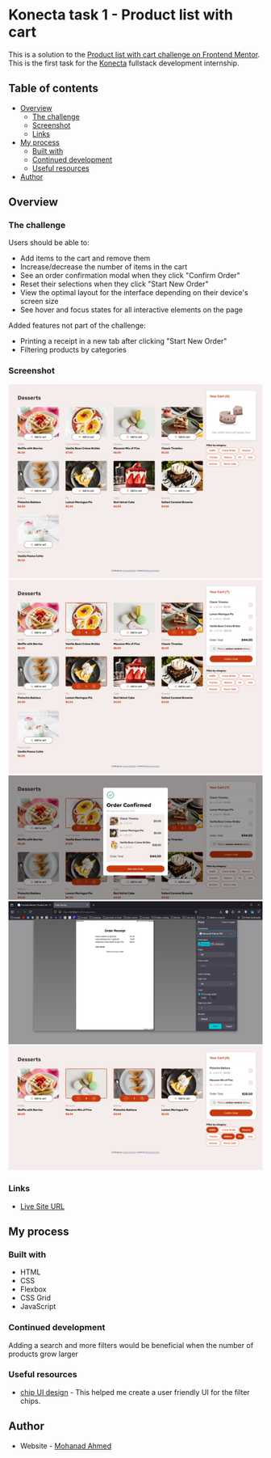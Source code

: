 # Konecta task 1 - Product list with cart

This is a solution to the [Product list with cart challenge on Frontend Mentor](https://www.frontendmentor.io/challenges/product-list-with-cart-5MmqLVAp_d). This is the first task for the [Konecta](https://konecta.com/) fullstack development internship.

## Table of contents

- [Overview](#overview)
  - [The challenge](#the-challenge)
  - [Screenshot](#screenshot)
  - [Links](#links)
- [My process](#my-process)
  - [Built with](#built-with)
  - [Continued development](#continued-development)
  - [Useful resources](#useful-resources)
- [Author](#author)

## Overview

### The challenge

Users should be able to:

- Add items to the cart and remove them
- Increase/decrease the number of items in the cart
- See an order confirmation modal when they click "Confirm Order"
- Reset their selections when they click "Start New Order"
- View the optimal layout for the interface depending on their device's screen size
- See hover and focus states for all interactive elements on the page

Added features not part of the challenge:

- Printing a receipt in a new tab after clicking "Start New Order"
- Filtering products by categories

### Screenshot

![empty cart](./assets/screenshots/empty-cart.png)
![selected products](./assets/screenshots/selected-products.png)
![order confirmation](./assets/screenshots/order-confirmation.png)
![printing a receipt](./assets/screenshots/printing-receipt.png)
![filtered products](./assets/screenshots/filtered-products.png)

### Links

- [Live Site URL](https://mohanad-80.github.io/konecta-first-task/)

## My process

### Built with

- HTML
- CSS
- Flexbox
- CSS Grid
- JavaScript

### Continued development

Adding a search and more filters would be beneficial when the number of products grow larger

### Useful resources

- [chip UI design](https://www.setproduct.com/blog/chip-ui-design) - This helped me create a user friendly UI for the filter chips.

## Author

- Website - [Mohanad Ahmed](https://mohanad-80.github.io/new-portfolio/)
